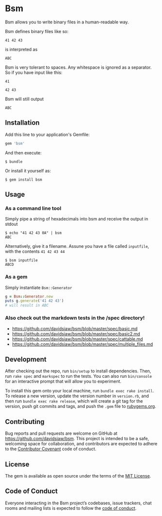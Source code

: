 # Bsm

Bsm allows you to write binary files in a human-readable way.

Bsm defines binary files like so:

```
41 42 43
```

is interpreted as

```
ABC
```

Bsm is very tolerant to spaces. Any whitespace is ignored as a separator. So if you have input like this:

```
41

42 43
```

Bsm will still output

```
ABC
```

## Installation

Add this line to your application's Gemfile:

```ruby
gem 'bsm'
```

And then execute:

    $ bundle

Or install it yourself as:

    $ gem install bsm

## Usage

### As a command line tool

Simply pipe a string of hexadecimals into bsm and receive the output in stdout

```
$ echo "41 42 43 0A" | bsm
ABC
```

Alternatively, give it a filename. Assune you have a file called `inputfile`, with the contents `41 42 43 44`

```
$ bsm inputfile
ABCD
```

### As a gem

Simply instantiate `Bsm::Generator`

```ruby
g = Bsm::Generator.new
puts g.generate('41 42 43')
# will result in ABC
```

### Also check out the markdown tests in the /spec directory!

- https://github.com/davidsiaw/bsm/blob/master/spec/basic.md
- https://github.com/davidsiaw/bsm/blob/master/spec/basic2.md
- https://github.com/davidsiaw/bsm/blob/master/spec/cattable.md
- https://github.com/davidsiaw/bsm/blob/master/spec/multiple_files.md

## Development

After checking out the repo, run `bin/setup` to install dependencies. Then, run `rake spec` and `markspec` to run the tests. You can also run `bin/console` for an interactive prompt that will allow you to experiment.

To install this gem onto your local machine, run `bundle exec rake install`. To release a new version, update the version number in `version.rb`, and then run `bundle exec rake release`, which will create a git tag for the version, push git commits and tags, and push the `.gem` file to [rubygems.org](https://rubygems.org).

## Contributing

Bug reports and pull requests are welcome on GitHub at https://github.com/davidsiaw/bsm. This project is intended to be a safe, welcoming space for collaboration, and contributors are expected to adhere to the [Contributor Covenant](http://contributor-covenant.org) code of conduct.

## License

The gem is available as open source under the terms of the [MIT License](https://opensource.org/licenses/MIT).

## Code of Conduct

Everyone interacting in the Bsm project’s codebases, issue trackers, chat rooms and mailing lists is expected to follow the [code of conduct](https://github.com/davidsiaw/bsm/blob/master/CODE_OF_CONDUCT.md).
